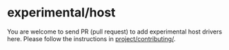 # experimental/host

You are welcome to send PR (pull request) to add experimental host drivers here.
Please follow the instructions in
[project/contributing/](https://periph.io/project/contributing/).
